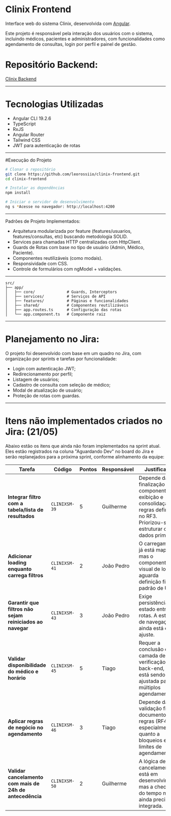 # Clinix Frontend

Interface web do sistema Clinix, desenvolvida com [Angular](https://angular.io/). 

Este projeto é responsável pela interação dos usuários com o sistema, incluindo médicos, pacientes e administradores, com funcionalidades como agendamento de consultas, login por perfil e painel de gestão.

# Repositório Backend:
[Clinix Backend](https://github.com/leorossiio/clinix-backend)

---

# Tecnologias Utilizadas

- Angular CLI 19.2.6
- TypeScript
- RxJS
- Angular Router
- Tailwind CSS
- JWT para autenticação de rotas

---

#Execução do Projeto

```bash (terminal recomendado)
# Clonar o repositório
git clone https://github.com/leorossiio/clinix-frontend.git
cd clinix-frontend

# Instalar as dependências
npm install

# Iniciar o servidor de desenvolvimento
ng s *Acesse no navegador: http://localhost:4200
```

---

Padrões de Projeto Implementados:
  - Arquitetura modularizada por feature (features/usuarios, features/consultas, etc) buscando metodologia SOLID.
  - Services para chamadas HTTP centralizadas com HttpClient.
  - Guards de Rotas com base no tipo de usuário (Admin, Médico, Paciente).
  - Componentes reutilizáveis (como modais).
  - Responsividade com CSS.
  - Controle de formulários com ngModel + validações.

---

```# Estrutura de Pastas
src/
├── app/
│   ├── core/              # Guards, Interceptors
│   ├── services/          # Serviços de API
│   ├── features/          # Páginas e funcionalidades
│   ├── shared/            # Componentes reutilizáveis
│   ├── app.routes.ts      # Configuração das rotas
│   └── app.component.ts   # Componente raiz
```
---

# Planejamento no Jira:
O projeto foi desenvolvido com base em um quadro no Jira, com organização por sprints e tarefas por funcionalidade:

 - Login com autenticação JWT;
 - Redirecionamento por perfil;
 - Listagem de usuários;
 - Cadastro de consulta com seleção de médico;
 - Modal de atualização de usuário;
 - Proteção de rotas com guardas.

---

# Itens não implementados criados no Jira: (21/05)
Abaixo estão os itens que ainda não foram implementados na sprint atual. Eles estão registrados na coluna "Aguardando Dev" no board do Jira e serão replanejados para a próxima sprint, conforme alinhamento da equipe:

| Tarefa                                                    | Código        | Pontos | Responsável | Justificativa                                                                                                                           |
| --------------------------------------------------------- | ------------- | ------ | ----------- | --------------------------------------------------------------------------------------------------------------------------------------- |
| **Integrar filtro com a tabela/lista de resultados**      | `CLINIXSM-39` | 5      | Guilherme   | Depende da finalização do componente de exibição e consolidação das regras definidas no RF3. Priorizou-se estruturar os dados primeiro. |
| **Adicionar loading enquanto carrega filtros**            | `CLINIXSM-41` | 2      | João Pedro  | O carregamento já está mapeado, mas o componente visual de loading aguarda definição final do padrão de UX.                             |
| **Garantir que filtros não sejam reiniciados ao navegar** | `CLINIXSM-43` | 3      | João Pedro  | Exige persistência de estado entre rotas. A estrutura de navegação ainda está em ajuste.                                                |
| **Validar disponibilidade do médico e horário**           | `CLINIXSM-45` | 5      | Tiago       | Requer a conclusão da camada de verificação no back-end, que está sendo ajustada para múltiplos agendamentos.                           |
| **Aplicar regras de negócio no agendamento**              | `CLINIXSM-46` | 3      | Tiago       | Depende da validação final do documento de regras (RF4), especialmente quanto a bloqueios e limites de agendamento.                     |
| **Validar cancelamento com mais de 24h de antecedência**  | `CLINIXSM-50` | 2      | Guilherme   | A lógica de cancelamento está em desenvolvimento, mas a checagem do tempo mínimo ainda precisa ser integrada.                           |

